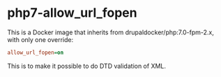 # php7-allow_url_fopen

This is a Docker image that inherits from drupaldocker/php:7.0-fpm-2.x, with only one override:

```ini
allow_url_fopen=on
```

This is to make it possible to do DTD validation of XML.
